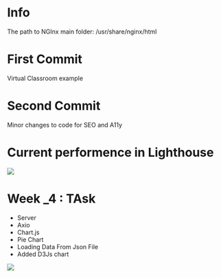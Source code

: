 # Info

The path to NGInx main folder:
/usr/share/nginx/html

# First Commit
Virtual Classroom example 

# Second Commit
Minor changes to code for SEO and A11y


# Current performence in Lighthouse
<image src="/Screenshots/screen.png">

# Week _4 : TAsk
* Server 
* Axio
* Chart.js
* Pie Chart
* Loading Data From Json File
* Added D3Js chart

<image src="/Screenshots/pie_chart.png">
